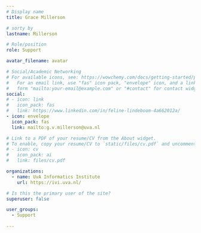 ```yaml
---
# Display name
title: Grace Millerson

# sorty by
lastname: Millerson

# Role/position
role: Support

avatar_filename: avatar

# Social/Academic Networking
# For available icons, see: https://wowchemy.com/docs/getting-started/page-builder/#icons
#   For an email link, use "fas" icon pack, "envelope" icon, and a link in the
#   form "mailto:your-email@example.com" or "#contact" for contact widget.
social:
# - icon: link
#   icon_pack: fas
#   link: https://www.linkedin.com/in/feline-lindeboom-4a662012a/
- icon: envelope
  icon_pack: fas
  link: mailto:g.v.millerson@uva.nl

# Link to a PDF of your resume/CV from the About widget.
# To enable, copy your resume/CV to `static/files/cv.pdf` and uncomment the lines below.
# - icon: cv
#   icon_pack: ai
#   link: files/cv.pdf

organizations:
  - name: UvA Informatics Institute
    url: https://ivi.uva.nl/

# Is this the primary user of the site?
superuser: false

user_groups:
  - Support
  
---
```


